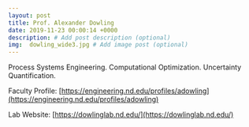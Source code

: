 ```yaml
---
layout: post
title: Prof. Alexander Dowling
date: 2019-11-23 00:00:14 +0000
description: # Add post description (optional)
img:  dowling_wide3.jpg # Add image post (optional)
---
```

Process Systems Engineering. Computational Optimization. Uncertainty Quantification.
<!--more-->

Faculty Profile: [https://engineering.nd.edu/profiles/adowling](https://engineering.nd.edu/profiles/adowling)

Lab Website: [https://dowlinglab.nd.edu/](https://dowlinglab.nd.edu/)